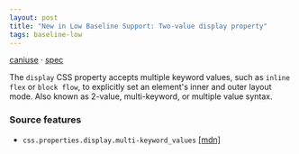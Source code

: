 ```yaml
---
layout: post
title: "New in Low Baseline Support: Two-value display property"
tags: baseline-low
---
```


[caniuse](https://caniuse.com/?search=two-value-display) · [spec](https://drafts.csswg.org/css-display-3/#the-display-properties)

The `display` CSS property accepts multiple keyword values, such as `inline flex` or `block flow`, to explicitly set an element's inner and outer layout mode. Also known as 2-value, multi-keyword, or multiple value syntax.

### Source features

- ``css.properties.display.multi-keyword_values`` [[mdn]](https://https://developer.mozilla.org/en-US/search?q=css.properties.display.multi-keyword_values)
